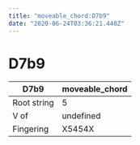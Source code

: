 ```yaml
---
title: "moveable_chord:D7b9"
date: "2020-06-24T03:36:21.448Z"
---
```


# D7b9
D7b9 | moveable_chord
--- | ---
Root string | 5
V of | undefined
Fingering | X5454X
